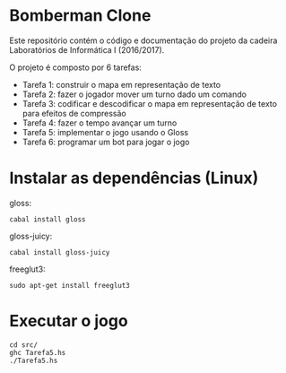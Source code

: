 # Bomberman Clone

Este repositório contém o código e documentação do projeto da cadeira Laboratórios de Informática I (2016/2017).

O projeto é composto por 6 tarefas:
- Tarefa 1: construir o mapa em representação de texto
- Tarefa 2: fazer o jogador mover um turno dado um comando
- Tarefa 3: codificar e descodificar o mapa em representação de texto para efeitos de compressão
- Tarefa 4: fazer o tempo avançar um turno
- Tarefa 5: implementar o jogo usando o Gloss
- Tarefa 6: programar um bot para jogar o jogo

# Instalar as dependências (Linux)

gloss:
```
cabal install gloss
```
gloss-juicy:
```
cabal install gloss-juicy
```
freeglut3:
```
sudo apt-get install freeglut3
```

# Executar o jogo

```
cd src/
ghc Tarefa5.hs
./Tarefa5.hs
```

